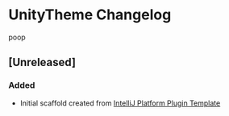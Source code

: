 <!-- Keep a Changelog guide -> https://keepachangelog.com -->

# UnityTheme Changelog

poop

## [Unreleased]
### Added
- Initial scaffold created from [IntelliJ Platform Plugin Template](https://github.com/JetBrains/intellij-platform-plugin-template)
